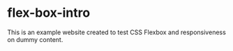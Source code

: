 # flex-box-intro

This is an example website created to test CSS Flexbox and responsiveness on dummy content.
